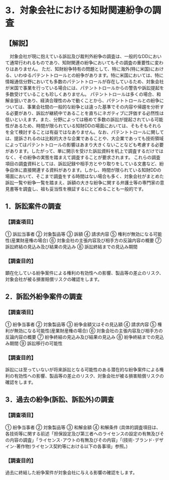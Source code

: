 # 3．対象会社における知財関連紛争の調査
## 【解説】
　対象会社が現に抱えている訴訟及び裁判外紛争の調査は、一般的なDDにおいて通常行われるものであり、知財関連の紛争においてもその調査の重要性に変わりはありません。
ただ、知財紛争特有の問題として、特に海外(特に米国)における、いわゆるパテントトロールとの紛争があります。特に米国においては、特に情報通信分野においても多数のパテントトロールが存在しているため、対象会社が米国で事業を行っている場合には、パテントトロールからの警告や訴訟提起を多数受けていることも珍しくありません。
パテントトロールは多くの場合、和解金狙いであり、経済合理性のみで動くことから、パテントトロールとの紛争については、事業会社間の一般的な紛争とは違った基準でその内容や帰趨を分析する必要があり、訴訟が継続中であることを直ちにネガティブに評価する必然性は低いといえます。また、分野によっては極めて多数の訴訟が提起されている可能性があるため、時間が限られている知財DDの場面においては、そもそもそれらを全て検討することは有益ではなありません。なお、パテントトロールに関しては、提訴されるのは比較的大きな企業であることや、大企業であっても技術領域によってはパテントトロールの影響はあまり大きくないことなども考慮する必要があります。したがって、単に開示を受けた訴訟資料を机上で調査するだけではなく、その紛争の実態を踏まえて調査することが要求されます。
これらの調査項目の調査資料としては、訴訟記録や相手方とやり取りをしている文書など、紛争自体に直接関連する資料があります。しかし、時間が限られている知財DDの場面において、そこまで調査をする時間はない場合も多く、対象会社がまとめた訴訟一覧や紛争一覧を踏まえ、訴額の大きな紛争に関する弁護士等の専門家の意見書等を調査し、祖も妥当性を検証するにとどめることも一般的です。


## 1．訴訟案件の調査
### 【調査項目】
①	訴訟当事者
②	対象製品等
③	訴額
④	請求内容
⑤	権利が無効になる可能性(産業財産権の場合)
⑥	対象会社の主張内容及び相手方の反論内容の概要
⑦	訴訟終結の見込み及び結果の見込み
⑧	訴訟終結までの見込み期間
### 【調査目的】
顕在化している紛争案件による権利の有効性への影響、製品等の差止のリスク、対象会社が被る損害賠償リスクの確認をします。

## 2．訴訟外紛争案件の調査
### 【調査項目】
①	紛争当事者
②	対象製品等
③	紛争金額又はその見込額
④	請求内容
⑤	権利が無効になる可能性(産業財産権の場合)
⑥	対象会社の主張内容及び相手方の反論内容の概要
⑦	紛争終結の見込み及び結果の見込み
⑧	紛争終結までの見込み期間
⑨	訴訟移行の可能性
### 【調査目的】
訴訟には至っていないが将来訴訟となる可能性のある潜在的な紛争案件による権利の有効性への影響、製品等の差止のリスク、対象会社が被る損害賠償リスクの確認をします。

## 3．過去の紛争(訴訟、訴訟外)の調査
### 【調査項目】
①	紛争当事者
②	対象製品等
③	和解金額
④	和解条件
(具体的調査項目は、各技術等に関する前述「担保設定及び第三者へのライセンスの設定の有無及びその内容の調査」「ライセンス･アウトの有無及びその内容」「(技術･ブランド･デザイン･著作物)ライセンス契約等における以下の各事項」参照。)
### 【調査目的】
過去に終結した紛争案件が対象会社に与える影響の確認をします。
